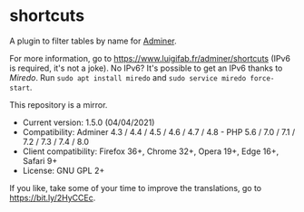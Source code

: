 # shortcuts

A plugin to filter tables by name for [Adminer](https://github.com/vrana/adminer).

For more information, go to https://www.luigifab.fr/adminer/shortcuts (IPv6 is required, it's not a joke). No IPv6? It's possible to get an IPv6 thanks to *Miredo*. Run `sudo apt install miredo` and `sudo service miredo force-start`.

This repository is a mirror.

- Current version: 1.5.0 (04/04/2021)
- Compatibility: Adminer 4.3 / 4.4 / 4.5 / 4.6 / 4.7 / 4.8 - PHP 5.6 / 7.0 / 7.1 / 7.2 / 7.3 / 7.4 / 8.0
- Client compatibility: Firefox 36+, Chrome 32+, Opera 19+, Edge 16+, Safari 9+
- License: GNU GPL 2+

If you like, take some of your time to improve the translations, go to https://bit.ly/2HyCCEc.
